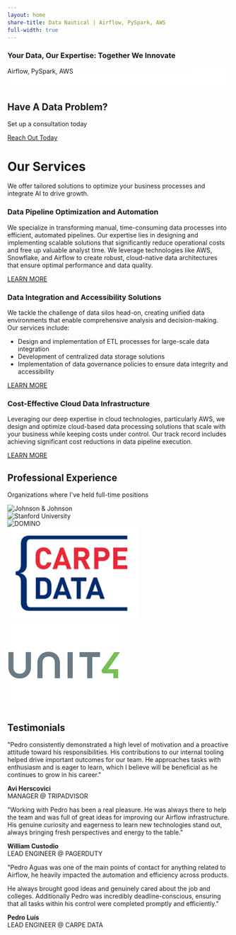 ```yaml
---
layout: home
share-title: Data Nautical | Airflow, PySpark, AWS
full-width: true
---
```


<section id="hero" class="jumbotron jumbotron-fluid text-center text-white mb-0" style="background-image: url('/imgs/hero-background.jpg'); background-size: cover; background-position: center; position: relative;">
  <div class="container py-5">
    <h3 class="display-3 font-weight-bold text-uppercase">Your Data, Our Expertise: Together We Innovate</h3>
    <p class="lead font-weight-bold">Airflow, PySpark, AWS</p>
    <a href="https://calendly.com/pm19/30min" class="btn btn-primary btn-lg text-uppercase">See How We Can Help!</a>
  </div>
  <!-- Slanted bottom edge -->
  <div class="slant" style="position: absolute; bottom: -1px; left: 0; width: 100%; height: 50px; background: white; clip-path: polygon(0 100%, 100% 100%, 100% 0, 0 50%); filter: brightness(1);"></div>
</section>

<section id="cta" class="py-5 bg-primary text-white text-center">
  <div class="container">
    <h2 class="mb-2">Have A Data Problem?</h2>
    <p class="mb-4">Set up a consultation today</p>
    <a href="https://calendly.com/pm19/30min" class="btn btn-warning text-uppercase font-weight-bold">Reach Out Today</a>
  </div>
</section>

<div class="container my-5">
  <h1 class="text-center">Our Services</h1>
  <p class="text-center lead text-muted">We offer tailored solutions to optimize your business processes and integrate AI to drive growth.</p>
  <div class="row">
    <div class="col-lg-4 mb-4">
      <div class="card h-100 border-0 shadow">
        <div class="card-body">
          <h3 class="card-title">Data Pipeline Optimization and Automation</h3>
          <p class="card-text">We specialize in transforming manual, time-consuming data processes into efficient, automated pipelines. Our expertise lies in designing and implementing scalable solutions that significantly reduce operational costs and free up valuable analyst time. We leverage technologies like AWS, Snowflake, and Airflow to create robust, cloud-native data architectures that ensure optimal performance and data quality.</p>
          <a href="/services#data-pipeline-optimization" class="btn btn-outline-primary">LEARN MORE</a>
        </div>
      </div>
    </div>
    <div class="col-lg-4 mb-4">
      <div class="card h-100 border-0 shadow">
        <div class="card-body">
          <h3 class="card-title">Data Integration and Accessibility Solutions</h3>
          <p class="card-text">
            We tackle the challenge of data silos head-on, creating unified data environments that enable comprehensive analysis and decision-making. Our services include:
            <ul>
              <li>Design and implementation of ETL processes for large-scale data integration</li>
              <li>Development of centralized data storage solutions</li>
              <li>Implementation of data governance policies to ensure data integrity and accessibility</li>
            </ul>
          </p>
          <a href="/services#data-integration-and-accessibility" class="btn btn-outline-primary">LEARN MORE</a>
        </div>
      </div>
    </div>
    <div class="col-lg-4 mb-4">
      <div class="card h-100 border-0 shadow">
        <div class="card-body">
          <h3 class="card-title">Cost-Effective Cloud Data Infrastructure</h3>
          <p class="card-text">Leveraging our deep expertise in cloud technologies, particularly AWS, we design and optimize cloud-based data processing solutions that scale with your business while keeping costs under control. Our track record includes achieving significant cost reductions in data pipeline execution.</p>
          <a href="/services#cost-effective-cloud-data-infrastructure" class="btn btn-outline-primary">LEARN MORE</a>
        </div>
      </div>
    </div>
  </div>
</div>

<section id="clients" class="py-5 bg-light text-center">
  <div class="container">
    <h1 class="mb-3">Professional Experience</h1>
    <p class="text-muted mb-5">Organizations where I've held full-time positions</p>
    <div class="row justify-content-center">
      <div class="col-auto mb-4">
        <img src="/imgs/vodafone.webp" alt="Johnson & Johnson" class="client-logo img-fluid">
      </div>
      <div class="col-auto mb-4">
        <img src="/imgs/tripadvisor.png" alt="Stanford University" class="client-logo img-fluid">
      </div>
      <div class="col-auto mb-4">
        <img src="/imgs/wellhub.png" alt="DOMINO" class="client-logo img-fluid">
      </div>
      <div class="col-auto mb-4">
        <img src="/imgs/carpe-data.png" alt="Roche" class="client-logo img-fluid">
      </div>
      <div class="col-auto mb-4">
        <img src="/imgs/unit4.png" alt="World Health Organization" class="client-logo img-fluid">
      </div>
    </div>
  </div>
</section>

<section id="testimonials" class="py-5 text-center">
  <div class="container">
    <h1 class="mb-5">Testimonials</h1>
    <div class="row">
      <div class="col-md-4 mb-4">
        <div class="card h-100 border-0 shadow">
          <div class="card-body">
            <p class="card-text text-muted">"Pedro consistently demonstrated a high level of motivation and a proactive attitude toward his responsibilities. His contributions to our internal tooling helped drive important outcomes for our team. He approaches tasks with enthusiasm and is eager to learn, which I believe will be beneficial as he continues to grow in his career."</p>
            <p class="font-italic text-muted"><b class= "text-dark">Avi Herscovici</b><br>MANAGER @ TRIPADVISOR</p>
          </div>
        </div>
      </div>
      <div class="col-md-4 mb-4">
        <div class="card h-100 border-0 shadow">
          <div class="card-body">
            <p class="card-text text-muted">"Working with Pedro has been a real pleasure. He was always there to help the team and was full of great ideas for improving our Airflow infrastructure. His genuine curiosity and eagerness to learn new technologies stand out, always bringing fresh perspectives and energy to the table."</p>
            <p class="font-italic text-muted"><b class= "text-dark">William Custodio</b><br>LEAD ENGINEER @ PAGERDUTY</p>
          </div>
        </div>
      </div>
      <div class="col-md-4 mb-4">
        <div class="card h-100 border-0 shadow">
          <div class="card-body">
            <p class="card-text text-muted">"Pedro Aguas was one of the main points of contact for anything related to Airflow, he heavily impacted the automation and efficiency across products.

He always brought good ideas and genuinely cared about the job and colleges.
Additionally Pedro was incredibly deadline-conscious, ensuring that all tasks within his control were completed promptly and efficiently."</p>
            <p class="font-italic text-muted"><b class= "text-dark">Pedro Luís</b><br>LEAD ENGINEER @ CARPE DATA</p>
          </div>
        </div>
      </div>
    </div>
  </div>
</section>